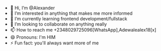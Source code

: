 - 👋 Hi, I’m @Alexander 
- 👀 I’m interested in anything that makes me more informed
- 🌱 I’m currently learning frontend development/fullstack
- 💞️ I’m looking to collaborate on anything really
- 📫 How to reach me +2348029725096[WhatsApp],Adewalealex18[x] 
- 😄 Pronouns: I'm HIM
- ⚡ Fun fact: you'll always want more of me

<!---
TUBZZ1019/TUBZZ1019 is a ✨ special ✨ repository because its `README.md` (this file) appears on your GitHub profile.
You can click the Preview link to take a look at your changes.
--->
